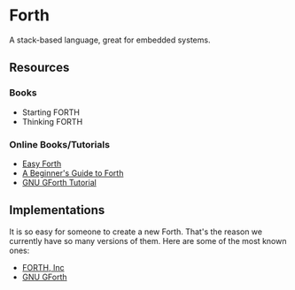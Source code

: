 Forth
=====

A stack-based language, great for embedded systems.


Resources
---------

### Books

 - Starting FORTH
 - Thinking FORTH

### Online Books/Tutorials

 - [Easy Forth](http://skilldrick.github.io/easyforth/)
 - [A Beginner's Guide to Forth](http://galileo.phys.virginia.edu/classes/551.jvn.fall01/primer.htm)
 - [GNU GForth Tutorial](http://www.complang.tuwien.ac.at/forth/gforth/Docs-html/Tutorial.html)


Implementations
---------------

It is so easy for someone to create a new Forth.  That's the reason we currently
have so many versions of them.  Here are some of the most known ones:

 - [FORTH, Inc](https://www.forth.com/)
 - [GNU GForth](https://www.gnu.org/software/gforth/)
